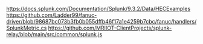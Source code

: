 https://docs.splunk.com/Documentation/Splunk/9.3.2/Data/HECExamples
https://github.com/Ladder99/fanuc-driver/blob/98687bc073b3fb0b055dffb46f17a1e4259b7cbc/fanuc/handlers/SplunkMetric.cs
https://github.com/MRIIOT-ClientProjects/splunk-relay/blob/main/src/common/splunk.js
